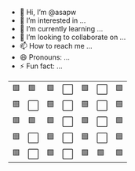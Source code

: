- 👋 Hi, I’m @asapw
- 👀 I’m interested in ...
- 🌱 I’m currently learning ...
- 💞️ I’m looking to collaborate on ...
- 📫 How to reach me ...
- 😄 Pronouns: ...
- ⚡ Fun fact: ...
<table>
  <tr>
    <td>🟩</td>
    <td>🟩</td>
    <td>🟩</td>
    <td>⬜</td>
    <td>🟩</td>
    <td>⬜</td>
    <td>🟩</td>
  </tr>
  <tr>
    <td>🟩</td>
    <td>⬜</td>
    <td>🟩</td>
    <td>⬜</td>
    <td>🟩</td>
    <td>⬜</td>
    <td>🟩</td>
  </tr>
  <tr>
    <td>🟩</td>
    <td>🟩</td>
    <td>🟩</td>
    <td>⬜</td>
    <td>🟩</td>
    <td>⬜</td>
    <td>🟩</td>
  </tr>
  <tr>
    <td>🟩</td>
    <td>⬜</td>
    <td>🟩</td>
    <td>⬜</td>
    <td>🟩</td>
    <td>⬜</td>
    <td>🟩</td>
  </tr>
  <tr>
    <td>🟩</td>
    <td>⬜</td>
    <td>🟩</td>
    <td>⬜</td>
    <td>🟩</td>
    <td>🟩</td>
    <td>🟩</td>
  </tr>
</table>

<!---
asapw/asapw is a ✨ special ✨ repository because its `README.md` (this file) appears on your GitHub profile.
You can click the Preview link to take a look at your changes.
--->
